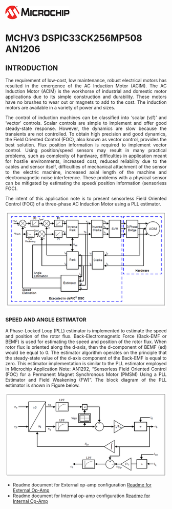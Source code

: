 ![image](images/microchip.jpg) 

# MCHV3 DSPIC33CK256MP508 AN1206

## INTRODUCTION
<p style='text-align: justify;'>
The requirement of low-cost, low maintenance, robust electrical motors has resulted in the emergence of the AC Induction Motor (ACIM). The AC Induction Motor (ACIM) is the workhorse of industrial and domestic motor applications due to its simple construction and durability. These motors have no brushes to wear out or magnets to add to the cost. The induction motors are available in a variety of power and sizes.</p>
<p style='text-align: justify;'>
The control of induction machines can be classified into ‘scalar (v/f)’ and ‘vector’ controls. Scalar controls are simple to implement and offer good steady-state response. However, the dynamics are slow because the transients are not controlled. To obtain high precision and good dynamics, the Field Oriented Control (FOC), also known as vector control, provides the best solution. Flux position information is required to implement vector control. Using position/speed sensors may result in many practical problems, such as complexity of hardware, difficulties in application meant for hostile environments, increased cost, reduced reliability due to the cables and sensor itself, difficulties of mechanical attachment of the sensor to the electric machine, increased axial length of the machine and electromagnetic noise interference. These problems with a physical sensor can be mitigated by estimating the speed/ position information (sensorless FOC).</p>
<p style='text-align: justify;'>
The intent of this application note is to present sensorless Field Oriented Control (FOC) of a three-phase AC Induction Motor using a PLL estimator.</p>
<p align="center">
  <img src="images/focblockdiagram.PNG">
</p>

### SPEED AND ANGLE ESTIMATOR
<p style='text-align: justify;'>
A Phase-Locked Loop (PLL) estimator is implemented to estimate the speed and position of the rotor flux. Back-Electromagnetic Force (Back-EMF or BEMF) is used for estimating the speed and position of the rotor flux. When rotor flux is oriented along the d-axis, then the d-component of BEMF (ed) would be equal to 0. The estimator algorithm operates on the principle that the steady-state value of the d-axis component of the Back-EMF is equal to zero. This estimator implementation is similar to the PLL estimator employed in Microchip Application Note: AN1292, “Sensorless Field Oriented Control (FOC) for a Permanent Magnet Synchronous Motor (PMSM) Using a PLL Estimator and Field Weakening (FW)”. The block diagram of the PLL estimator is shown in Figure below.</p>
<p align="center">
  <img src="images/pllestimatorblockdiagram.PNG">
</p>

- Readme document for External op-amp configuration [Readme for External Op-Amp](mchv3_dspic33ck256mp508_an1206/docs/README_external.md)
- Readme document for Internal op-amp configuration [Readme for Internal Op-Amp](mchv3_dspic33ck256mp508_an1206/docs/README_internal.md)